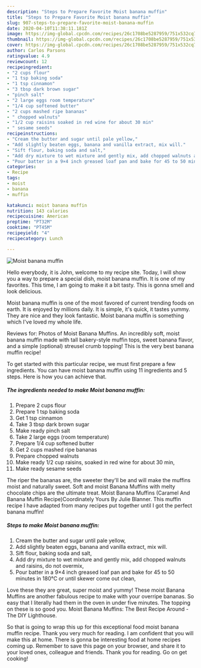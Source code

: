 ```yaml
---
description: "Steps to Prepare Favorite Moist banana muffin"
title: "Steps to Prepare Favorite Moist banana muffin"
slug: 907-steps-to-prepare-favorite-moist-banana-muffin
date: 2020-04-10T11:38:11.181Z
image: https://img-global.cpcdn.com/recipes/26c1708be5287959/751x532cq70/moist-banana-muffin-recipe-main-photo.jpg
thumbnail: https://img-global.cpcdn.com/recipes/26c1708be5287959/751x532cq70/moist-banana-muffin-recipe-main-photo.jpg
cover: https://img-global.cpcdn.com/recipes/26c1708be5287959/751x532cq70/moist-banana-muffin-recipe-main-photo.jpg
author: Carlos Parsons
ratingvalue: 4.9
reviewcount: 12
recipeingredient:
- "2 cups flour"
- "1 tsp baking soda"
- "1 tsp cinnamon"
- "3 tbsp dark brown sugar"
- "pinch salt"
- "2 large eggs room temperature"
- "1/4 cup softened butter"
- "2 cups mashed ripe bananas"
- " chopped walnuts"
- "1/2 cup raisins soaked in red wine for about 30 min"
- " sesame seeds"
recipeinstructions:
- "Cream the butter and sugar until pale yellow,"
- "Add slightly beaten eggs, banana and vanilla extract, mix will."
- "Sift flour, baking soda and salt,"
- "Add dry mixture to wet mixture and gently mix, add chopped walnuts and raisins, do not overmix,"
- "Pour batter in a 9×4 inch greased loaf pan and bake for 45 to 50 minutes in 180℃ or until skewer come out clean,"
categories:
- Recipe
tags:
- moist
- banana
- muffin

katakunci: moist banana muffin 
nutrition: 143 calories
recipecuisine: American
preptime: "PT32M"
cooktime: "PT45M"
recipeyield: "4"
recipecategory: Lunch

---
```



![Moist banana muffin](https://img-global.cpcdn.com/recipes/26c1708be5287959/751x532cq70/moist-banana-muffin-recipe-main-photo.jpg)

Hello everybody, it is John, welcome to my recipe site. Today, I will show you a way to prepare a special dish, moist banana muffin. It is one of my favorites. This time, I am going to make it a bit tasty. This is gonna smell and look delicious.

Moist banana muffin is one of the most favored of current trending foods on earth. It is enjoyed by millions daily. It is simple, it's quick, it tastes yummy. They are nice and they look fantastic. Moist banana muffin is something which I've loved my whole life.

Reviews for: Photos of Moist Banana Muffins. An incredibly soft, moist banana muffin made with tall bakery-style muffin tops, sweet banana flavor, and a simple (optional) streusel crumb topping! This is the very best banana muffin recipe!


To get started with this particular recipe, we must first prepare a few ingredients. You can have moist banana muffin using 11 ingredients and 5 steps. Here is how you can achieve that.

<!--inarticleads1-->

##### The ingredients needed to make Moist banana muffin:

1. Prepare 2 cups flour
1. Prepare 1 tsp baking soda
1. Get 1 tsp cinnamon
1. Take 3 tbsp dark brown sugar
1. Make ready pinch salt
1. Take 2 large eggs (room temperature)
1. Prepare 1/4 cup softened butter
1. Get 2 cups mashed ripe bananas
1. Prepare  chopped walnuts
1. Make ready 1/2 cup raisins, soaked in red wine for about 30 min,
1. Make ready  sesame seeds


The riper the bananas are, the sweeter they&#39;ll be and will make the muffins moist and naturally sweet. Soft and moist Banana Muffins with melty chocolate chips are the ultimate treat. Moist Banana Muffins (Caramel And Banana Muffin Recipe)Coordinately Yours By Julie Blanner. This muffin recipe I have adapted from many recipes put together until I got the perfect banana muffin! 

<!--inarticleads2-->

##### Steps to make Moist banana muffin:

1. Cream the butter and sugar until pale yellow,
1. Add slightly beaten eggs, banana and vanilla extract, mix will.
1. Sift flour, baking soda and salt,
1. Add dry mixture to wet mixture and gently mix, add chopped walnuts and raisins, do not overmix,
1. Pour batter in a 9×4 inch greased loaf pan and bake for 45 to 50 minutes in 180℃ or until skewer come out clean,


Love these they are great, super moist and yummy! These moist Banana Muffins are another fabulous recipe to make with your overripe bananas. So easy that I literally had them in the oven in under five minutes. The topping on these is so good you. Moist Banana Muffins: The Best Recipe Around - The DIY Lighthouse. 

So that is going to wrap this up for this exceptional food moist banana muffin recipe. Thank you very much for reading. I am confident that you will make this at home. There is gonna be interesting food at home recipes coming up. Remember to save this page on your browser, and share it to your loved ones, colleague and friends. Thank you for reading. Go on get cooking!
